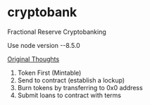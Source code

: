 # cryptobank
Fractional Reserve Cryptobanking

Use node version --8.5.0

[Original Thoughts](https://www.evernote.com/l/AQ2q1B-Xsy1Ocq2h10kM0-bWqrWEe-O5Uks)

1. Token First (Mintable)
2. Send to contract (establish a lockup)
3. Burn tokens by transferring to 0x0 address
4. Submit loans to contract with terms
